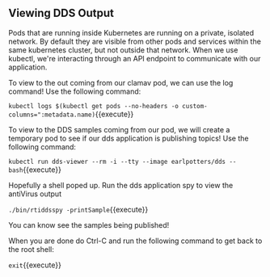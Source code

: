 ## Viewing DDS Output

Pods that are running inside Kubernetes are running on a private, isolated network. By default they are visible from other pods and services within the same kubernetes cluster, but not outside that network. When we use kubectl, we're interacting through an API endpoint to communicate with our application.

To view to the out coming from our clamav pod, we can use the log command! Use the following command:

`kubectl logs $(kubectl get pods --no-headers -o custom-columns=":metadata.name)`{{execute}}

To view to the DDS samples coming from our pod, we will create a temporary pod to see if our dds application is publishing topics! Use the following command:

`kubectl run dds-viewer --rm -i --tty --image earlpotters/dds -- bash`{{execute}}

Hopefully a shell poped up. Run the dds application spy to view the antiVirus output

`./bin/rtiddsspy -printSample`{{execute}}

You can know see the samples being published!

When you are done do Ctrl-C and run the following command to get back to the root shell:

`exit`{{execute}}



